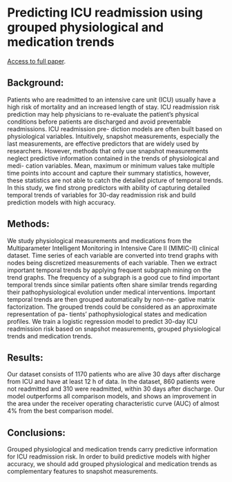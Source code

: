 # Predicting ICU readmission using grouped physiological and medication trends
[Access to full paper](https://www.ncbi.nlm.nih.gov/pubmed/30213670).

## Background: 
Patients who are readmitted to an intensive care unit (ICU) usually have a high risk of mortality and an increased length of stay. ICU readmission risk prediction may help physicians to re-evaluate the patient’s physical conditions before patients are discharged and avoid preventable readmissions. ICU readmission pre- diction models are often built based on physiological variables. Intuitively, snapshot measurements, especially the last measurements, are effective predictors that are widely used by researchers. However, methods that only use snapshot measurements neglect predictive information contained in the trends of physiological and medi- cation variables. Mean, maximum or minimum values take multiple time points into account and capture their summary statistics, however, these statistics are not able to catch the detailed picture of temporal trends. In this study, we find strong predictors with ability of capturing detailed temporal trends of variables for 30-day readmission risk and build prediction models with high accuracy.

## Methods: 
We study physiological measurements and medications from the Multiparameter Intelligent Monitoring in Intensive Care II (MIMIC-II) clinical dataset. Time series of each variable are converted into trend graphs with nodes being discretized measurements of each variable. Then we extract important temporal trends by applying frequent subgraph mining on the trend graphs. The frequency of a subgraph is a good cue to find important temporal trends since similar patients often share similar trends regarding their pathophysiological evolution under medical interventions. Important temporal trends are then grouped automatically by non-ne- gative matrix factorization. The grouped trends could be considered as an approximate representation of pa- tients’ pathophysiological states and medication profiles. We train a logistic regression model to predict 30-day ICU readmission risk based on snapshot measurements, grouped physiological trends and medication trends.

## Results: 
Our dataset consists of 1170 patients who are alive 30 days after discharge from ICU and have at least 12 h of data. In the dataset, 860 patients were not readmitted and 310 were readmitted, within 30 days after discharge. Our model outperforms all comparison models, and shows an improvement in the area under the receiver operating characteristic curve (AUC) of almost 4% from the best comparison model.

## Conclusions: 
Grouped physiological and medication trends carry predictive information for ICU readmission risk. In order to build predictive models with higher accuracy, we should add grouped physiological and medication trends as complementary features to snapshot measurements.